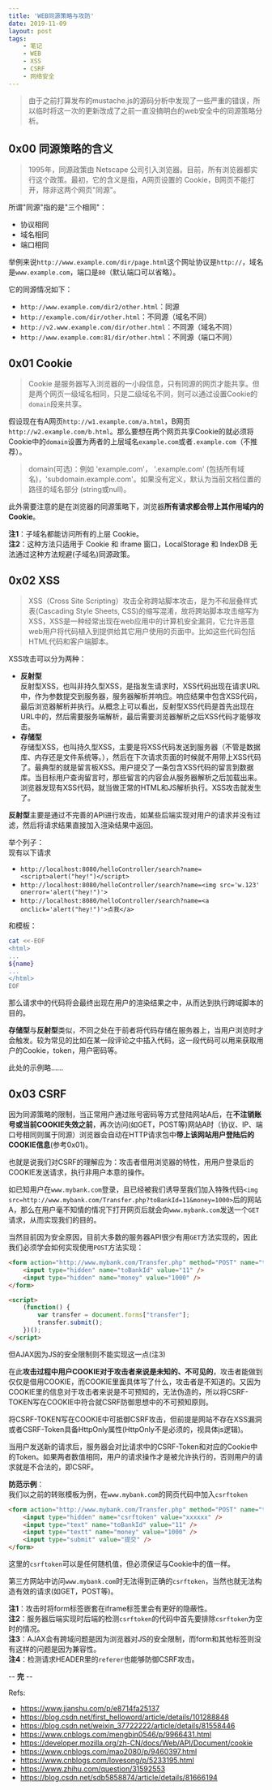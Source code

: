 ```yaml
---
title: 'WEB同源策略与攻防'
date: 2019-11-09
layout: post
tags:
    - 笔记
    - WEB
    - XSS
    - CSRF
    - 网络安全
---
```


> 由于之前打算发布的mustache.js的源码分析中发现了一些严重的错误，所以临时将这一次的更新改成了之前一直没搞明白的web安全中的同源策略分析。

## 0x00 同源策略的含义 ##
> 1995年，同源政策由 Netscape 公司引入浏览器。目前，所有浏览器都实行这个政策。最初，它的含义是指，A网页设置的 Cookie，B网页不能打开，除非这两个网页"同源"。

所谓"同源"指的是"三个相同"：
- 协议相同
- 域名相同
- 端口相同

举例来说`http://www.example.com/dir/page.html`这个网址协议是`http://`，域名是`www.example.com`，端口是`80`（默认端口可以省略）。

它的同源情况如下：
- `http://www.example.com/dir2/other.html`：同源
- `http://example.com/dir/other.html`：不同源（域名不同）
- `http://v2.www.example.com/dir/other.html`：不同源（域名不同）
- `http://www.example.com:81/dir/other.html`：不同源（端口不同）

## 0x01 Cookie ##
> Cookie 是服务器写入浏览器的一小段信息，只有同源的网页才能共享。但是两个网页一级域名相同，只是二级域名不同，则可以通过设置Cookie的`domain`段来共享。

假设现在有A网页`http://w1.example.com/a.html`，B网页`http://w2.example.com/b.html`。那么要想在两个网页共享Cookie的就必须将Cookie中的`domain`设置为两者的上层域名`example.com`或者`.example.com`（不推荐）。

> domain(可选)：例如 'example.com'， '.example.com' (包括所有域名)，'subdomain.example.com'。如果没有定义，默认为当前文档位置的路径的域名部分 (string或null)。

此外需要注意的是在浏览器的同源策略下，浏览器**所有请求都会带上其作用域内的Cookie**。

**注1**：子域名都能访问所有的上层 Cookie。  
**注2**：这种方法只适用于 Cookie 和 iframe 窗口，LocalStorage 和 IndexDB 无法通过这种方法规避(子域名)同源政策。  

## 0x02 XSS
> XSS（Cross Site Scripting）攻击全称跨站脚本攻击，是为不和层叠样式表(Cascading Style Sheets, CSS)的缩写混淆，故将跨站脚本攻击缩写为XSS，XSS是一种经常出现在web应用中的计算机安全漏洞，它允许恶意web用户将代码植入到提供给其它用户使用的页面中。比如这些代码包括HTML代码和客户端脚本。

XSS攻击可以分为两种：
- **反射型**  
反射型XSS，也叫非持久型XSS，是指发生请求时，XSS代码出现在请求URL中，作为参数提交到服务器，服务器解析并响应。响应结果中包含XSS代码，最后浏览器解析并执行。从概念上可以看出，反射型XSS代码是首先出现在URL中的，然后需要服务端解析，最后需要浏览器解析之后XSS代码才能够攻击。
- **存储型**  
存储型XSS，也叫持久型XSS，主要是将XSS代码发送到服务器（不管是数据库、内存还是文件系统等。），然后在下次请求页面的时候就不用带上XSS代码了。最典型的就是留言板XSS。用户提交了一条包含XSS代码的留言到数据库。当目标用户查询留言时，那些留言的内容会从服务器解析之后加载出来。浏览器发现有XSS代码，就当做正常的HTML和JS解析执行。XSS攻击就发生了。

**反射型**主要是通过不完善的API进行攻击，如某些后端实现对用户的请求并没有过滤，然后将请求结果直接加入渲染结果中返回。

举个列子：  
现有以下请求
- `http://localhost:8080/helloController/search?name=<script>alert("hey!")</script>`
- `http://localhost:8080/helloController/search?name=<img src='w.123' onerror='alert("hey!")'>`
- `http://localhost:8080/helloController/search?name=<a onclick='alert("hey!")'>点我</a>`

和模板：
```bash
cat <<-EOF
<html>
...
${name}
...
</html>
EOF
```

那么请求中的代码将会最终出现在用户的渲染结果之中，从而达到执行跨域脚本的目的。

**存储型**与**反射型**类似，不同之处在于前者将代码存储在服务器上，当用户浏览时才会触发。较为常见的比如在某一段评论之中插入代码，这一段代码可以用来获取用户的Cookie，token，用户密码等。

此处的示例略……

## 0x03 CSRF
因为同源策略的限制，当正常用户通过账号密码等方式登陆网站A后，在**不注销账号或当前COOKIE失效之前**，再次访问(如GET，POST等)网站A时（协议、IP、端口号相同则属于同源）浏览器会自动在HTTP请求包中**带上该网站用户登陆后的COOKIE信息**(参考0x01)。

也就是说我们对CSRF的理解应为：攻击者借用浏览器的特性，用用户登录后的COOKIE发送请求，执行非用户本意的操作。

如已知用户在`www.mybank.com`登录，且已经被我们诱导至我们加入特殊代码`<img src=http://www.mybank.com/Transfer.php?toBankId=11&money=1000>`后的网站A，那么在用户毫不知情的情况下打开网页后就会向`www.mybank.com`发送一个`GET`请求，从而实现我们的目的。

当然目前因为安全原因，目前大多数的服务器API很少有用`GET`方法实现的，因此我们必须学会如何实现使用`POST`方法实现：

```html
<form action="http://www.mybank.com/Transfer.php" method="POST" name="transfer">
    <input type="hidden" name="toBankId" value="11" />
    <input type="hidden" name="money" value="1000" />
</form>

<script>
    (function() {
        var transfer = document.forms["transfer"];
        transfer.submit();
    })();
</script>
```
但AJAX因为JS的安全限制则不能实现这一点(注3)

在此**攻击过程中用户COOKIE对于攻击者来说是未知的、不可见的**，攻击者能做到仅仅是借用COOKIE，而COOKIE里面具体写了什么，攻击者是不知道的。又因为COOKIE里的信息对于攻击者来说是不可预知的，无法伪造的，所以将CSRF-TOKEN写在COOKIE中符合就CSRF防御思想中的不可预知原则。

将CSRF-TOKEN写在COOKIE中可抵御CSRF攻击，但前提是网站不存在XSS漏洞或者CSRF-Token具备HttpOnly属性(HttpOnly不是必须的，视具体js逻辑)。

当用户发送新的请求后，服务器会对比请求中的CSRF-Token和对应的Cookie中的Token。如果两者数值相同，用户的请求操作才是被允许执行的，否则用户的请求就是不合法的，即CSRF。

**防范示例**：  
我们以之前的转账模板为例，在`www.mybank.com`的网页代码中加入`csrftoken`
```html
<form action="http://www.mybank.com/Transfer.php" method="POST" name="transfer">
    <input type="hidden" name="csrftoken" value="xxxxxx" />
    <input type="text" name="toBankId" value="11" />
    <input type="textt" name="money" value="1000" />
    <input type="submit" value="提交" />
</form>
```
这里的`csrftoken`可以是任何随机值，但必须保证与Cookie中的值一样。

第三方网站中访问`www.mybank.com`时无法得到正确的`csrftoken`，当然也就无法构造有效的请求(如GET，POST等)。

**注1**：攻击时将form标签嵌套在iframe标签里会有更好的隐蔽性。  
**注2**：服务器后端实现时后端的检测`csrftoken`的代码中首先要排除`csrftoken`为空时的情况。  
**注3**：AJAX会有跨域问题是因为浏览器对JS的安全限制，而form和其他标签则没有这样的问题是因为兼容性。  
**注4**：检测请求HEADER里的`referer`也能够防御CSRF攻击。  

-- **完** --

Refs:
- https://www.jianshu.com/p/e8714fa25137
- https://blog.csdn.net/first_helloword/article/details/101288848
- https://blog.csdn.net/weixin_37722222/article/details/81558446
- https://www.cnblogs.com/mengbin0546/p/9966431.html
- https://developer.mozilla.org/zh-CN/docs/Web/API/Document/cookie
- https://www.cnblogs.com/mao2080/p/9460397.html
- https://www.cnblogs.com/lovesong/p/5233195.html
- https://www.zhihu.com/question/31592553
- https://blog.csdn.net/sdb5858874/article/details/81666194

